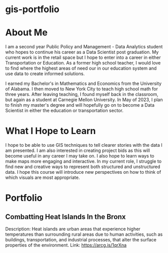 # gis-portfolio
# About Me
I am a second year Public Policy and Management - Data Analytics student who hopes to continue his career as a Data Scientist post graduation. My current work is in the retail space but I hope to enter into a career in either Transportation or Education. As a former high school teacher, I would love to find where the highest areas of need our in our education system and use data to create informed solutions.

I earned my Bachelor's in Mathematics and Economics from the University of Alabama. I then moved to New York City to teach high school math for three years. After leaving teaching, I found myself back in the classroom, but again as a student at Carnegie Mellon University. In May of 2023, I plan to finish my master's degree and will hopefully go on to become a Data Scientist in either the education or transportation sector. 

# What I Hope to Learn
I hope to be able to use GIS techniques to tell clearer stories with the data I am presented. I am also interested in creating project bids as this will become useful in any career I may take on. I also hope to learn ways to make maps more engaging and interactive. In my current role, I struggle to find new and creative ways to represent both structured and unstructured data. I hope this course will introduce new perspectives on how to think of which visuals are most appropriate.

# Portfolio
## Combatting Heat Islands In the Bronx
Description: Heat islands are urban areas that experience higher temperatures than surrounding rural areas due to human activities, such as buildings, transportation, and industrial processes, that alter the surface properties of the environment.
Link: https://arcg.is/1qrXna
